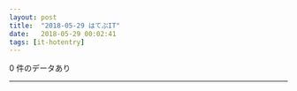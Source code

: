 ```yaml
---
layout: post
title:  "2018-05-29 はてぶIT"
date:   2018-05-29 00:02:41
tags: [it-hotentry]
---
```

0 件のデータあり

<hr>
